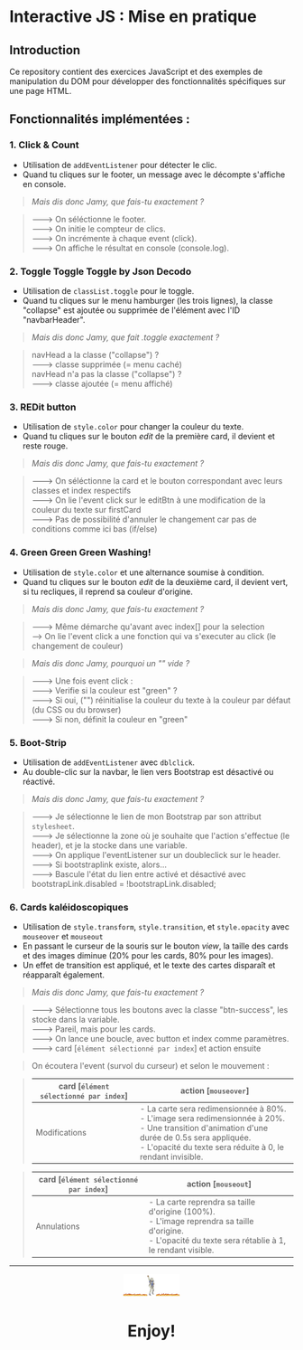 # Interactive JS : Mise en pratique 

## Introduction

Ce repository contient des exercices JavaScript et des exemples de manipulation du DOM pour développer des fonctionnalités spécifiques sur une page HTML.

## Fonctionnalités implémentées :

### 1. Click & Count

- Utilisation de `addEventListener` pour détecter le clic.
- Quand tu cliques sur le footer, un message avec le décompte s'affiche en console.


> *Mais dis donc Jamy, que fais-tu exactement ?*

> ---> On séléctionne le footer.<br>
> ---> On initie le compteur de clics. <br>
> ---> On incrémente à chaque event (click).<br>
> ---> On affiche le résultat en console (console.log).<br>

### 2. Toggle Toggle Toggle by Json Decodo

- Utilisation de `classList.toggle` pour le toggle.
- Quand tu cliques sur le menu hamburger (les trois lignes), la classe "collapse" est ajoutée ou supprimée de l'élément avec l'ID "navbarHeader".

> *Mais dis donc Jamy, que fait .toggle exactement ?*

> navHead a la classe ("collapse") ? <br>
> ---> classe supprimée (= menu caché) <br>
> navHead n'a pas la classe ("collapse") ? <br>
> ---> classe ajoutée (= menu affiché)

### 3. REDit button

- Utilisation de `style.color` pour changer la couleur du texte.
- Quand tu cliques sur le bouton *edit* de la première card, il devient et reste rouge.

> *Mais dis donc Jamy, que fais-tu exactement ?*

> ---> On séléctionne la card et le bouton correspondant avec leurs classes et index respectifs <br>
> ---> On lie l'event click sur le editBtn à une modification de la couleur du texte sur firstCard <br>
> ---> Pas de possibilité d'annuler le changement car pas de conditions comme ici bas (if/else)

### 4. Green Green Green Washing!

- Utilisation de `style.color` et une alternance soumise à condition.
- Quand tu cliques sur le bouton *edit* de la deuxième card, il devient vert, si tu recliques, il reprend sa couleur d'origine.

> *Mais dis donc Jamy, que fais-tu exactement ?*

> ---> Même démarche qu'avant avec index[] pour la selection<br>
> --> On lie l'event click a une fonction qui va s'executer au click (le changement de couleur)<br>

> *Mais dis donc Jamy, pourquoi un "" vide ?*

> ---> Une fois event click :<br>
> ---> Verifie si la couleur est "green" ? <br>
> ---> Si oui, ("") réinitialise la couleur du texte à la couleur par défaut (du CSS ou du browser)<br>
> ---> Si non, définit la couleur en "green"

### 5. Boot-Strip

- Utilisation de `addEventListener` avec `dblclick`.
- Au double-clic sur la navbar, le lien vers Bootstrap est désactivé ou réactivé.

> *Mais dis donc Jamy, que fais-tu exactement ?*

> ---> Je sélectionne le lien de mon Bootstrap par son attribut `stylesheet`.<br>
> ---> Je sélectionne la zone où je souhaite que l'action s'effectue (le header), et je la stocke dans une variable.<br>
> ---> On applique l'eventListener sur un doubleclick sur le header.<br>
> ---> Si bootstraplink existe, alors...<br>
> ---> Bascule l'état du lien entre activé et désactivé avec bootstrapLink.disabled = !bootstrapLink.disabled;

### 6. Cards kaléidoscopiques

- Utilisation de `style.transform`, `style.transition`, et `style.opacity` avec `mouseover` et `mouseout`
- En passant le curseur de la souris sur le bouton *view*, la taille des cards et des images diminue (20% pour les cards, 80% pour les images). 
- Un effet de transition est appliqué, et le texte des cartes disparaît et réapparaît également.

> *Mais dis donc Jamy, que fais-tu exactement ?*

> ---> Sélectionne tous les boutons avec la classe "btn-success", les stocke dans la variable.<br>
> ---> Pareil, mais pour les cards. <br>
> ---> On lance une boucle, avec button et index comme paramètres. <br>
> ---> card [`élément sélectionné par index`] et action ensuite

> On écoutera l'event (survol du curseur) et selon le mouvement :


> | card [`élément sélectionné par index`] | action [`mouseover`] |
> | ------ | ----- |
> | Modifications | - La carte sera redimensionnée à 80%.<br>- L'image sera redimensionnée à 20%.<br>- Une transition d'animation d'une durée de 0.5s sera appliquée.<br>- L'opacité du texte sera réduite à 0, le rendant invisible. |

> | card [`élément sélectionné par index`] | action [`mouseout`] |
> | ------ | ----- |
> | Annulations | - La carte reprendra sa taille d'origine (100%).<br>- L'image reprendra sa taille d'origine.<br>- L'opacité du texte sera rétablie à 1, le rendant visible. |

---

<div align="center">
  <img src="michael-jackson-dance.gif" alt="Enjoy!" width="100vh"/>
  <h1>Enjoy!</h1>
</div>